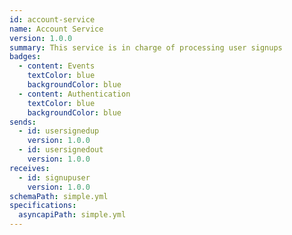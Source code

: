 ```yaml
---
id: account-service
name: Account Service
version: 1.0.0
summary: This service is in charge of processing user signups
badges:
  - content: Events
    textColor: blue
    backgroundColor: blue
  - content: Authentication
    textColor: blue
    backgroundColor: blue
sends:
  - id: usersignedup
    version: 1.0.0
  - id: usersignedout
    version: 1.0.0
receives:
  - id: signupuser
    version: 1.0.0
schemaPath: simple.yml
specifications:
  asyncapiPath: simple.yml
---
```


